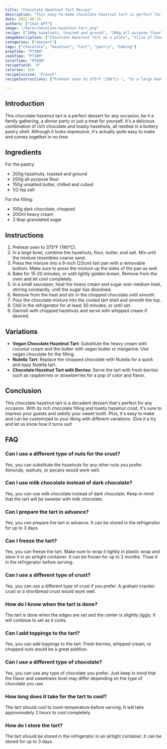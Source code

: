 ```yaml
---
title: "Chocolate Hazelnut Tart Recipe"
description: "This easy-to-make chocolate hazelnut tart is perfect for any occasion. With its rich and decadent flavor, it's sure to impress your guests and satisfy your sweet tooth. "
date: 2022-08-25
authors: ["Chat-GPT"]
image: "/hero/chocolate-hazelnut-tart.png"
recipe: ["200g hazelnuts, toasted and ground", "200g all-purpose flour", "150g unsalted butter, chilled and cubed", "1/2 tsp salt", "100g dark chocolate, chopped", "200ml heavy cream", "3 tbsp granulated sugar"]
imageDescription: ["Chocolate Hazelnut Tart on a plate", "Slice of Chocolate Hazelnut Tart", "Chocolate Hazelnut Tart with whipped cream", "Chocolate Hazelnut Tart with a spoon"]
categories: ["dessert"]
tags: ["chocolate", "hazelnut", "tart", "pastry", "baking"]
prepTime: "PT30M"
cookTime: "PT30M"
totalTime: "PT60M"
recipeYield: "4"
calories: 620
recipeCuisine: "French"
recipeInstructions: ["Preheat oven to 375°F (190°C).", "In a large bowl, combine the hazelnuts, flour, butter, and salt. Mix until the mixture resembles coarse sand.", "Press the mixture into a 9-inch (23cm) tart pan with a removable bottom. Bake for 15-20 minutes, or until lightly golden brown. Remove from the oven and let cool completely.", "In a small saucepan, heat the heavy cream and sugar over medium heat, stirring constantly, until the sugar has dissolved. Remove from the heat and stir in the chopped chocolate until smooth.", "Pour the chocolate mixture into the cooled tart shell and smooth the top. Chill in the refrigerator for at least 30 minutes, or until set.", "Garnish with chopped hazelnuts and serve with whipped cream if desired."]

---
```


## Introduction
This chocolate hazelnut tart is a perfect dessert for any occasion, be it a family gathering, a dinner party or just a treat for yourself. It's a delicious combination of rich chocolate and toasty hazelnuts, all nestled in a buttery pastry shell. Although it looks impressive, it's actually quite easy to make and comes together in no time. 

## Ingredients
For the pastry:
- 200g hazelnuts, toasted and ground
- 200g all-purpose flour
- 150g unsalted butter, chilled and cubed
- 1/2 tsp salt

For the filling:
- 100g dark chocolate, chopped
- 200ml heavy cream
- 3 tbsp granulated sugar

## Instructions

1. Preheat oven to 375°F (190°C).
2. In a large bowl, combine the hazelnuts, flour, butter, and salt. Mix until the mixture resembles coarse sand.
3. Press the mixture into a 9-inch (23cm) tart pan with a removable bottom. Make sure to press the mixture up the sides of the pan as well. 
4. Bake for 15-20 minutes, or until lightly golden brown. Remove from the oven and let cool completely.
5. In a small saucepan, heat the heavy cream and sugar over medium heat, stirring constantly, until the sugar has dissolved. 
6. Remove from the heat and stir in the chopped chocolate until smooth.
7. Pour the chocolate mixture into the cooled tart shell and smooth the top. 
8. Chill in the refrigerator for at least 30 minutes, or until set.
9. Garnish with chopped hazelnuts and serve with whipped cream if desired.

## Variations
- **Vegan Chocolate Hazelnut Tart**: Substitute the heavy cream with coconut cream and the butter with vegan butter or margarine. Use vegan chocolate for the filling.
- **Nutella Tart**: Replace the chopped chocolate with Nutella for a quick and easy Nutella tart.
- **Chocolate Hazelnut Tart with Berries**: Serve the tart with fresh berries such as raspberries or strawberries for a pop of color and flavor.

## Conclusion
This chocolate hazelnut tart is a decadent dessert that's perfect for any occasion. With its rich chocolate filling and toasty hazelnut crust, it's sure to impress your guests and satisfy your sweet tooth. Plus, it's easy to make and can be customized to your liking with different variations. Give it a try and let us know how it turns out!

## FAQ

### Can I use a different type of nuts for the crust?

Yes, you can substitute the hazelnuts for any other nuts you prefer. Almonds, walnuts, or pecans would work well.

### Can I use milk chocolate instead of dark chocolate?

Yes, you can use milk chocolate instead of dark chocolate. Keep in mind that the tart will be sweeter with milk chocolate.

### Can I prepare the tart in advance?

Yes, you can prepare the tart in advance. It can be stored in the refrigerator for up to 3 days.

### Can I freeze the tart?

Yes, you can freeze the tart. Make sure to wrap it tightly in plastic wrap and store it in an airtight container. It can be frozen for up to 2 months. Thaw it in the refrigerator before serving.

### Can I use a different type of crust?

Yes, you can use a different type of crust if you prefer. A graham cracker crust or a shortbread crust would work well.

### How do I know when the tart is done?

The tart is done when the edges are set and the center is slightly jiggly. It will continue to set as it cools.

### Can I add toppings to the tart?

Yes, you can add toppings to the tart. Fresh berries, whipped cream, or chopped nuts would be a great addition.

### Can I use a different type of chocolate?

Yes, you can use any type of chocolate you prefer. Just keep in mind that the flavor and sweetness level may differ depending on the type of chocolate you use.

### How long does it take for the tart to cool?

The tart should cool to room temperature before serving. It will take approximately 2 hours to cool completely.

### How do I store the tart?

The tart should be stored in the refrigerator in an airtight container. It can be stored for up to 3 days.